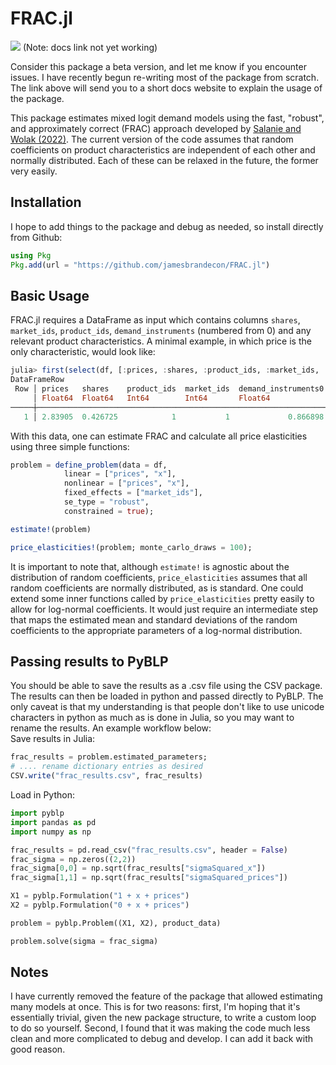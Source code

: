 # FRAC.jl

[![](https://img.shields.io/badge/docs-stable-blue.svg)](https://jamesbrandecon.github.io/FRAC.jl)
(Note: docs link not yet working)

Consider this package a beta version, and let me know if you encounter issues. I have recently begun re-writing most of the package from scratch. The link above will send you to a short docs website to explain the usage of the package. 

This package estimates mixed logit demand models using the fast, "robust", and approximately correct (FRAC) approach developed by [Salanie and Wolak (2022)](https://economics.sas.upenn.edu/system/files/2022-04/Econometrics%2004112022.pdf). The current version of the code assumes that random coefficients on product characteristics are independent of each other and normally distributed. Each of these can be relaxed in the future, the former very easily.

## Installation
I hope to add things to the package and debug as needed, so install directly from Github: 
```jl
using Pkg
Pkg.add(url = "https://github.com/jamesbrandecon/FRAC.jl")
```

## Basic Usage
FRAC.jl requires a DataFrame as input which contains columns `shares`, `market_ids`, `product_ids`, `demand_instruments` (numbered from 0) and any relevant product characteristics. A minimal example, in which price is the only characteristic, would look like: 
```jl
julia> first(select(df, [:prices, :shares, :product_ids, :market_ids, :demand_instruments0, :demand_instruments1]))
DataFrameRow
 Row │ prices   shares    product_ids  market_ids  demand_instruments0  demand_instruments1 
     │ Float64  Float64   Int64        Int64       Float64              Float64             
─────┼──────────────────────────────────────────────────────────────────────────────────────
   1 │ 2.83905  0.426725            1           1             0.866898             0.751512
```

With this data, one can estimate FRAC and calculate all price elasticities using three simple functions:
```jl
problem = define_problem(data = df, 
            linear = ["prices", "x"], 
            nonlinear = ["prices", "x"],
            fixed_effects = ["market_ids"],
            se_type = "robust", 
            constrained = true);

estimate!(problem)

price_elasticities!(problem; monte_carlo_draws = 100);
```
It is important to note that, although `estimate!` is agnostic about the distribution of random coefficients, `price_elasticities` assumes that all random coefficients are normally distributed, as is standard. One could extend some inner functions called by `price_elasticities` pretty easily to allow for log-normal coefficients. It would just require an intermediate step that maps the estimated mean and standard deviations of the random coefficients to the appropriate parameters of a log-normal distribution.  


## Passing results to PyBLP
You should be able to save the results as a .csv file using the CSV package. The results can then be loaded in python and passed directly to PyBLP. The only caveat is that my understanding is that people don't like to use unicode characters in python as much as is done in Julia, so you may want to rename the results. An example workflow below:  
Save results in Julia:
```julia
frac_results = problem.estimated_parameters;
# .... rename dictionary entries as desired
CSV.write("frac_results.csv", frac_results)
```
Load in Python:
```python
import pyblp 
import pandas as pd
import numpy as np 

frac_results = pd.read_csv("frac_results.csv", header = False)
frac_sigma = np.zeros((2,2))
frac_sigma[0,0] = np.sqrt(frac_results["sigmaSquared_x"])
frac_sigma[1,1] = np.sqrt(frac_results["sigmaSquared_prices"])

X1 = pyblp.Formulation("1 + x + prices")
X2 = pyblp.Formulation("0 + x + prices")

problem = pyblp.Problem((X1, X2), product_data)

problem.solve(sigma = frac_sigma)
```

## Notes
I have currently removed the feature of the package that allowed estimating many models at once. This is for two reasons: first, I'm hoping that it's essentially trivial, given the new package structure, to write a custom loop to do so yourself. Second, I found that it was making the code much less clean and more complicated to debug and develop. I can add it back with good reason. 